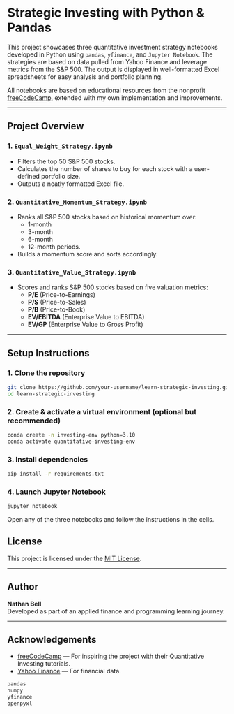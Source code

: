 # Strategic Investing with Python & Pandas

This project showcases three quantitative investment strategy notebooks developed in Python using `pandas`, `yfinance`, and `Jupyter Notebook`. The strategies are based on data pulled from Yahoo Finance and leverage metrics from the S&P 500. The output is displayed in well-formatted Excel spreadsheets for easy analysis and portfolio planning.

All notebooks are based on educational resources from the nonprofit [freeCodeCamp](https://www.freecodecamp.org/), extended with my own implementation and improvements.

---

## Project Overview

### 1. `Equal_Weight_Strategy.ipynb`
- Filters the top 50 S&P 500 stocks.
- Calculates the number of shares to buy for each stock with a user-defined portfolio size.
- Outputs a neatly formatted Excel file.

### 2. `Quantitative_Momentum_Strategy.ipynb`
- Ranks all S&P 500 stocks based on historical momentum over:
  - 1-month
  - 3-month
  - 6-month
  - 12-month periods.
- Builds a momentum score and sorts accordingly.

### 3. `Quantitative_Value_Strategy.ipynb`
- Scores and ranks S&P 500 stocks based on five valuation metrics:
  - **P/E** (Price-to-Earnings)
  - **P/S** (Price-to-Sales)
  - **P/B** (Price-to-Book)
  - **EV/EBITDA** (Enterprise Value to EBITDA)
  - **EV/GP** (Enterprise Value to Gross Profit)

---

## Setup Instructions

### 1. Clone the repository

```bash
git clone https://github.com/your-username/learn-strategic-investing.git
cd learn-strategic-investing
```

### 2. Create & activate a virtual environment (optional but recommended)

```bash
conda create -n investing-env python=3.10
conda activate quantitative-investing-env
```

### 3. Install dependencies

```bash
pip install -r requirements.txt
```

### 4. Launch Jupyter Notebook

```bash
jupyter notebook
```

Open any of the three notebooks and follow the instructions in the cells.

## License

This project is licensed under the [MIT License](LICENSE).

---

## Author

**Nathan Bell**  
Developed as part of an applied finance and programming learning journey.

---

## Acknowledgements

- [freeCodeCamp](https://www.freecodecamp.org/) — For inspiring the project with their Quantitative Investing tutorials.
- [Yahoo Finance](https://finance.yahoo.com/) — For financial data.

```txt
pandas
numpy
yfinance
openpyxl

